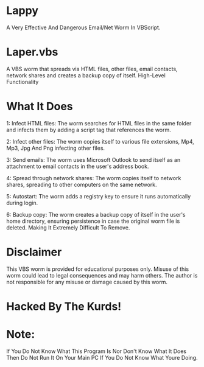 # Lappy
A Very Effective And Dangerous Email/Net Worm In VBScript.

# Laper.vbs
A VBS worm that spreads via HTML files, other files, email contacts, network shares and creates a backup copy of itself.
High-Level Functionality

# What It Does
1: Infect HTML files: The worm searches for HTML files in the same folder and infects them by adding a script tag that references the worm.

2: Infect other files: The worm copies itself to various file extensions, Mp4, Mp3, Jpg And Png infecting other files.

3: Send emails: The worm uses Microsoft Outlook to send itself as an attachment to email contacts in the user's address book.

4: Spread through network shares: The worm copies itself to network shares, spreading to other computers on the same network.

5: Autostart: The worm adds a registry key to ensure it runs automatically during login.

6: Backup copy: The worm creates a backup copy of itself in the user's home directory, ensuring persistence in case the original worm file is deleted.
Making It Extremely Difficult To Remove.

# Disclaimer
This VBS worm is provided for educational purposes only. Misuse of this worm could lead to legal consequences and may harm others. The author is not responsible for any misuse or damage caused by this worm.

# Hacked By The Kurds!

# Note: 
If You Do Not Know What This Program Is Nor Don't Know What It Does Then Do Not Run It On Your Main PC If You Do Not Know What Youre Doing.
